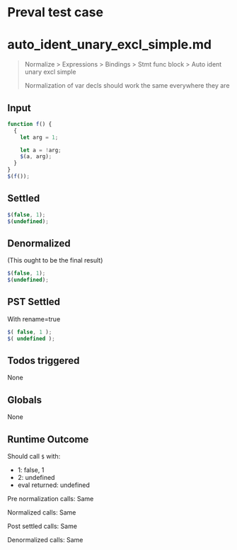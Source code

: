 # Preval test case

# auto_ident_unary_excl_simple.md

> Normalize > Expressions > Bindings > Stmt func block > Auto ident unary excl simple
>
> Normalization of var decls should work the same everywhere they are

## Input

`````js filename=intro
function f() {
  {
    let arg = 1;

    let a = !arg;
    $(a, arg);
  }
}
$(f());
`````


## Settled


`````js filename=intro
$(false, 1);
$(undefined);
`````


## Denormalized
(This ought to be the final result)

`````js filename=intro
$(false, 1);
$(undefined);
`````


## PST Settled
With rename=true

`````js filename=intro
$( false, 1 );
$( undefined );
`````


## Todos triggered


None


## Globals


None


## Runtime Outcome


Should call `$` with:
 - 1: false, 1
 - 2: undefined
 - eval returned: undefined

Pre normalization calls: Same

Normalized calls: Same

Post settled calls: Same

Denormalized calls: Same
